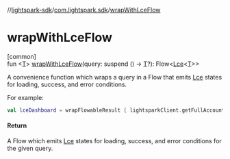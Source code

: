 //[lightspark-sdk](../../index.md)/[com.lightspark.sdk](index.md)/[wrapWithLceFlow](wrap-with-lce-flow.md)

# wrapWithLceFlow

[common]\
fun &lt;[T](wrap-with-lce-flow.md)&gt; [wrapWithLceFlow](wrap-with-lce-flow.md)(query: suspend () -&gt; [T](wrap-with-lce-flow.md)?): Flow&lt;[Lce](-lce/index.md)&lt;[T](wrap-with-lce-flow.md)&gt;&gt;

A convenience function which wraps a query in a Flow that emits [Lce](-lce/index.md) states for loading, success, and error conditions.

For example:

```kotlin
val lceDashboard = wrapFlowableResult { lightsparkClient.getFullAccountDashboard() }
```

#### Return

A Flow which emits [Lce](-lce/index.md) states for loading, success, and error conditions for the given query.
